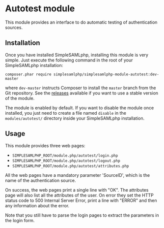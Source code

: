 Autotest module
===============

This module provides an interface to do automatic testing of authentication sources.

Installation
------------

Once you have installed SimpleSAMLphp, installing this module is very simple. Just execute the following
command in the root of your SimpleSAMLphp installation:

```
composer.phar require simplesamlphp/simplesamlphp-module-autotest:dev-master
```

where `dev-master` instructs Composer to install the `master` branch from the Git repository. See the
[releases](https://github.com/simplesamlphp/simplesamlphp-module-autotest/releases) available if you
want to use a stable version of the module.

The module is enabled by default. If you want to disable the module once installed, you just need to create a file named
`disable` in the `modules/autotest/` directory inside your SimpleSAMLphp installation.

Usage
-----

This module provides three web pages:

- `SIMPLESAMLPHP_ROOT/module.php/autotest/login.php`
- `SIMPLESAMLPHP_ROOT/module.php/autotest/logout.php`
- `SIMPLESAMLPHP_ROOT/module.php/autotest/attributes.php`

All the web pages have a mandatory parameter 'SourceID', which is the name of the authentication source.

On success, the web pages print a single line with "OK". The attributes page will also list all the attributes of the
user. On error they set the HTTP status code to 500 Internal Server Error, print a line with "ERROR" and then any
information about the error.

Note that you still have to parse the login pages to extract the parameters in the login form.
